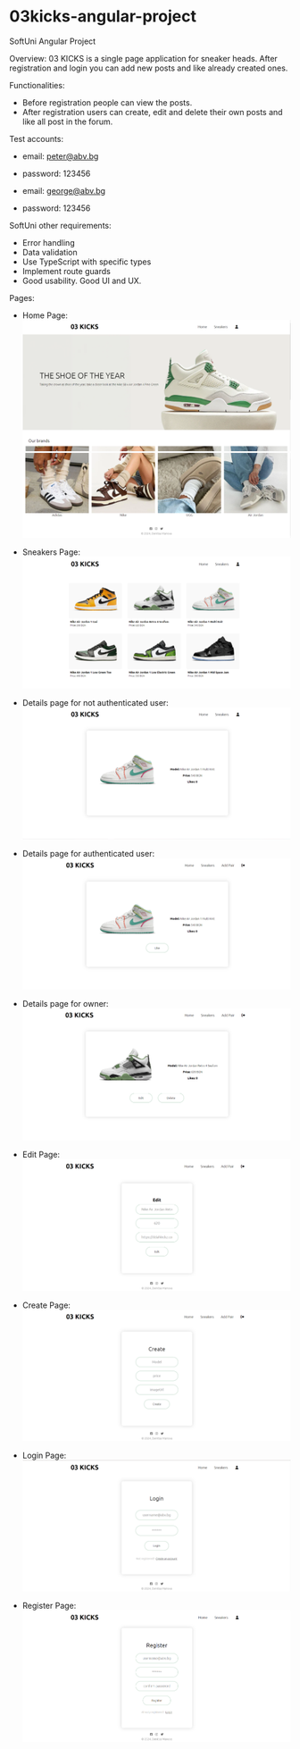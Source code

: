 # 03kicks-angular-project
 SoftUni Angular Project

Overview:
03 KICKS is a single page application for sneaker heads. After registration and login you can add new posts and like already created ones. 

Functionalities:
   - Before registration people can view the posts.
   - After registration users can create, edit and delete their own posts and like all post in the forum.

Test accounts:
   - email: peter@abv.bg
   - password: 123456

   - email: george@abv.bg
   - password: 123456

SoftUni other requirements:
   - Error handling 
   - Data validation
   - Use TypeScript with specific types
   - Implement route guards
   - Good usability. Good UI and UX.
  
Pages:
   - Home Page: 
    ![home](./03%20kicks%20ReadMe/home-page-1.png)
    ![home](./03%20kicks%20ReadMe/home-page-2.png)

   - Sneakers Page: 
    ![sneakers](./03%20kicks%20ReadMe/sneakers-page.png)

   - Details page for not authenticated user: 
    ![details](./03%20kicks%20ReadMe/details-page-for-not-authenticated-user.png)

   - Details page for authenticated user: 
    ![details](./03%20kicks%20ReadMe/details-page-for-authenticated-user.png)

   - Details page for owner: 
    ![details](./03%20kicks%20ReadMe/details-page-for-owner.png)

   - Edit Page: 
    ![edit](./03%20kicks%20ReadMe/edit-page.png)

   - Create Page: 
    ![create](./03%20kicks%20ReadMe/create-page.png)

   - Login Page: 
    ![login](/03%20kicks%20ReadMe/login-page.png)

   - Register Page: 
    ![register](./03%20kicks%20ReadMe/register-page.png)

  

